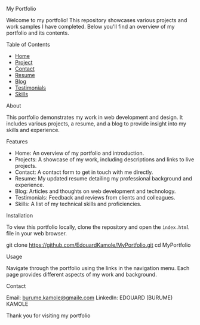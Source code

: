  My Portfolio

Welcome to my portfolio! This repository showcases various projects and work samples I have completed. Below you'll find an overview of my portfolio and its contents.

 Table of Contents

- [Home](index.html)
- [Project](project.html)
- [Contact](contact.html)
- [Resume](resume.html)
- [Blog](bloc.html)
- [Testimonials](testimonials.html)
- [Skills](skills.html)

About

This portfolio demonstrates my work in web development and design. It includes various projects, a resume, and a blog to provide insight into my skills and experience.

Features

- Home: An overview of my portfolio and introduction.
- Projects: A showcase of my work, including descriptions and links to live projects.
- Contact: A contact form to get in touch with me directly.
- Resume:  My updated resume detailing my professional background and experience.
- Blog:   Articles and thoughts on web development and technology.
- Testimonials: Feedback and reviews from clients and colleagues.
- Skills:  A list of my technical skills and proficiencies.

Installation

To view this portfolio locally, clone the repository and open the `index.html` file in your web browser.

git clone https://github.com/EdouardKamole/MyPortfolio.git
cd MyPortfolio

Usage

Navigate through the portfolio using the links in the navigation menu. Each page provides different aspects of my work and background.

Contact

Email: burume.kamole@gmaile.com
LinkedIn: EDOUARD (BURUME) KAMOLE

Thank you for visiting my portfolio



